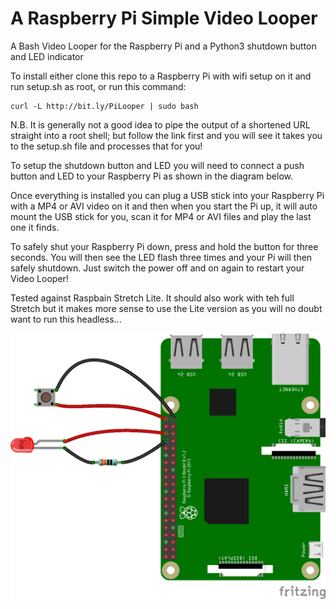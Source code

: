 # A Raspberry Pi Simple Video Looper
A Bash Video Looper for the Raspberry Pi and a Python3 shutdown button and LED indicator

To install either clone this repo to a Raspberry Pi with wifi setup on it and run setup.sh as root, or run this command:

    curl -L http://bit.ly/PiLooper | sudo bash

N.B. It is generally not a good idea to pipe the output of a shortened URL straight into a root shell; but follow the link first and you will see it takes you to the setup.sh file and processes that for you!

To setup the shutdown button and LED you will need to connect a push button and LED to your Raspberry Pi as shown in the diagram below.

Once everything is installed you can plug a USB stick into your Raspberry Pi with a MP4 or AVI video on it and then when you start the Pi up, it will auto mount the USB stick for you, scan it for MP4 or AVI files and play the last one it finds.

To safely shut your Raspberry Pi down, press and hold the button for three seconds. You will then see the LED flash three times and your Pi will then safely shutdown. Just switch the power off and on again to restart your Video Looper!

Tested against Raspbain Stretch Lite. It should also work with teh full Stretch but it makes more sense to use the Lite version as you will no doubt want to run this headless...

![Wiring diagram for the python shutdown script](pythonShutdownWiring_bb.png)
